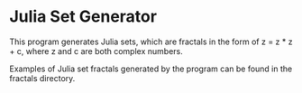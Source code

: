 # Julia Set Generator

This program generates Julia sets, which are fractals in the form of z = z * z + c, where z and c are both complex numbers.

Examples of Julia set fractals generated by the program can be found in the fractals directory.